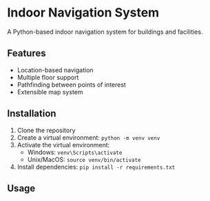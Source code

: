 # Indoor Navigation System

A Python-based indoor navigation system for buildings and facilities.

## Features

- Location-based navigation
- Multiple floor support
- Pathfinding between points of interest
- Extensible map system

## Installation

1. Clone the repository
2. Create a virtual environment: `python -m venv venv`
3. Activate the virtual environment:
   - Windows: `venv\Scripts\activate`
   - Unix/MacOS: `source venv/bin/activate`
4. Install dependencies: `pip install -r requirements.txt`

## Usage
